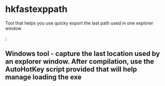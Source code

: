 # hkfastexppath
Tool that helps you use quicky export the last path used in one explorer window

;
## Windows tool - capture the last location used by an explorer window. After compilation, use the AutoHotKey script provided that will help manage loading the exe 